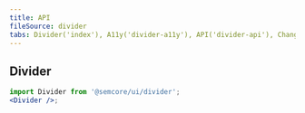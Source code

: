 ```yaml
---
title: API
fileSource: divider
tabs: Divider('index'), A11y('divider-a11y'), API('divider-api'), Changelog('divider-changelog')
---
```


## Divider

```jsx
import Divider from '@semcore/ui/divider';
<Divider />;
```

<TypesView type="DividerProps" :types={...types} />

<script setup>import { data as types } from '@types.data.ts';</script>